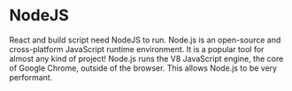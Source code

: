 # NodeJS

React and build script need NodeJS to run.
Node.js is an open-source and cross-platform JavaScript runtime environment. 
It is a popular tool for almost any kind of project!
Node.js runs the V8 JavaScript engine, the core of Google Chrome, outside of the browser. 
This allows Node.js to be very performant.